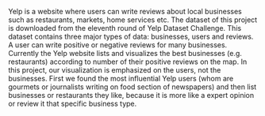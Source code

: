 Yelp is a website where users can write reviews about local businesses such as restaurants, markets, home services etc.
The dataset of this project is downloaded from the eleventh round of Yelp Dataset Challenge. 
This dataset contains three major types of data: businesses, users and reviews. 
A user can write positive or negative reviews for many businesses. 
Currently the Yelp website lists and visualizes the best businesses (e.g. restaurants) according to number of their positive reviews on 
the map. 
In this project, our visualization is emphasized on the users, not the businesses. 
First we found the most influential Yelp users (whom are gourmets or journalists writing on food section of newspapers) and then list 
businesses or restaurants they like, because it is more like a expert opinion or review it that specific business type.

